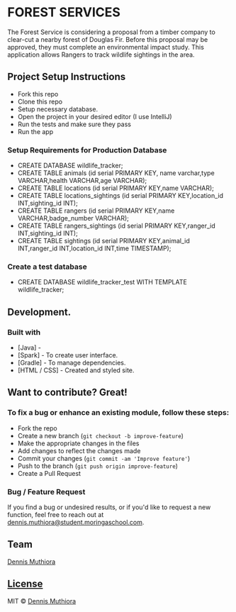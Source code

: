 # FOREST SERVICES


The Forest Service is considering a proposal from a timber company to clear-cut a nearby forest of Douglas Fir. Before this proposal may be approved, they must complete an environmental impact study. This application allows Rangers to track wildlife sightings in the area.



## Project Setup Instructions

- Fork this repo
- Clone this repo
- Setup necessary database.
- Open  the project in your desired editor (I use IntelliJ)
- Run the tests and make sure they pass
- Run the app

### Setup Requirements for Production Database
* CREATE DATABASE wildlife_tracker;
* CREATE TABLE animals (id serial PRIMARY KEY, name varchar,type VARCHAR,health VARCHAR,age VARCHAR);
* CREATE TABLE locations (id serial PRIMARY KEY,name VARCHAR);
* CREATE TABLE locations_sightings (id serial PRIMARY KEY,location_id INT,sighting_id INT);
* CREATE TABLE rangers (id serial PRIMARY KEY,name VARCHAR,badge_number VARCHAR);
* CREATE TABLE rangers_sightings (id serial PRIMARY KEY,ranger_id INT,sighting_id INT);
* CREATE TABLE sightings (id serial PRIMARY KEY,animal_id INT,ranger_id INT,location_id INT,time TIMESTAMP);

### Create a test database
* CREATE DATABASE wildlife_tracker_test WITH TEMPLATE wildlife_tracker;

## Development.

### Built with

- [Java] - 
- [Spark] - To create user interface.
- [Gradle] - To manage dependencies.
- [HTML / CSS] - Created and styled site.

## Want to contribute? Great!

### To fix a bug or enhance an existing module, follow these steps:

- Fork the repo
- Create a new branch (`git checkout -b improve-feature`)
- Make the appropriate changes in the files
- Add changes to reflect the changes made
- Commit your changes (`git commit -am 'Improve feature'`)
- Push to the branch (`git push origin improve-feature`)
- Create a Pull Request

### Bug / Feature Request

If you find a bug or undesired results, or if you'd like to request a new function, feel free to reach out at dennis.muthiora@student.moringaschool.com.


## Team

[Dennis Muthiora ](https://github.com/wdmuthiora)

## [License](https://github.com/iharsh234/WebApp/blob/master/LICENSE.md)

MIT © [Dennis Muthiora ](https://github.com/wdmuthiora)